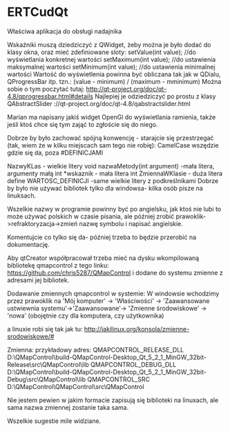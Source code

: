 ERTCudQt
========

Właściwa aplikacja do obsługi nadajnika

Wskaźniki muszą dziedziczyć z QWidget, żeby można je było dodać do klasy okna, oraz mieć zdefiniowane sloty: setValue(int value); //do wyświetlania konkretnej wartości setMaximum(int value); //do ustawienia maksymalnej wartości setMinimum(int value); //do ustawienia minimalnej wartości Wartość do wyświetlenia powinna być obliczana tak jak w QDialu, QProgressBar itp. tzn.: (value - minimum) / (maximum - mminimum) Można sobie o tym poczytać tutaj: http://qt-project.org/doc/qt-4.8/qprogressbar.html#details Najlepiej je odziedziczyć po prostu z klasy QAbstractSlider ://qt-project.org/doc/qt-4.8/qabstractslider.html

Marian ma napisany jakiś widget OpenGl do wyświetlania ramienia, także jeśli ktoś chce się tym zająć to zgłoście się do niego. 

Dobrze by było zachować spójną konwencję - starajcie się przestrzegać (tak, wiem że w kilku miejscach sam tego nie robię): CamelCase wszędzie gdzie się da, poza #DEFINICJAMI

NazwyKLas - wielkie litery void nazwaMetody(int argument) -mała litera, argumenty małą int *wskaznik - mała litera int ZmiennaWKlasie - duża litera 
define WARTOSC_DEFINICJI -same wielkie litery z podkreślnikami
Dobrze by było nie używać bibliotek tylko dla windowsa- kilka osób pisze na linuksach.

Wszelkie nazwy w programie powinny być po angielsku, jak ktoś nie lubi to może używać polskich w czasie pisania, ale później zrobić prawoklik->refraktoryzacja->zmień nazwę symbolu i napisać angielskie.

Komentujcie co tylko się da- później trzeba to będzie przerobić na dokumentację.

Aby qtCreator współpracował trzeba mieć na dysku wkompilowaną bibliotekę qmapcontrol z tego linku: https://github.com/chris5287/QMapControl 
i dodane do systemu zmienne z adresami jej bibliotek. 

Dodawanie zmiennych qmapcontrol w systemie:
W windowsie wchodzimy przez prawoklik na 'Mój komputer' -> 'Właściwości' -> 'Zaawansowane ustwiewnia systemu'->'Zaawansowane'-> 'Zmienne środowiskowe' -> 'nowa' (obojętnie czy dla komputera, czy użytkownika)

a linuxie robi się tak jak tu:
http://jakilinux.org/konsola/zmienne-srodowiskowe/#

Zmienna:                      przykładowy adres:
QMAPCONTROL_RELEASE_DLL       D:\QMapControl\build-QMapControl-Desktop_Qt_5_2_1_MinGW_32bit-Release\src\QMapControl\lib
QMAPCONTROL_DEBUG_DLL					D:\QMapControl\build-QMapControl-Desktop_Qt_5_2_1_MinGW_32bit-Debug\src\QMapControl\lib
QMAPCONTROL_SRC							  D:\QMapControl\QMapControl\src\QMapControl

Nie jestem pewien w jakim formacie zapisują się biblioteki na linuxach, ale sama nazwa zmiennej zostanie taka sama. 

Wszelkie sugestie mile widziane.
